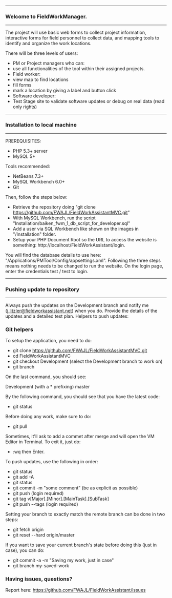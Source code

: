 --------------------------------
### Welcome to FieldWorkManager.
--------------------------------
The project will use basic web forms to collect project information, interactive forms for field personnel to collect data, and mapping tools to identify and organize the work locations.

There will be three levels of users:
- PM or Project managers who can:
 - use all functionalities of the tool within their assigned projects.
- Field worker:
 - view map to find locations
 - fill forms
 - mark a location by giving a label and button click
- Software developer:
 - Test Stage site to validate software updates or debug on real data (read only rights)

---------------------------------
### Installation to local machine
---------------------------------
PREREQUISITES:
- PHP 5.3+ server
- MySQL 5+

Tools recommended:
- NetBeans 7.3+
- MySQL Workbench 6.0+
- Git

Then, follow the steps below:
- Retrieve the repository doing "git clone https://github.com/FWAJL/FieldWorkAssistantMVC.git"
- With MySQL Workbench, run the script "Installation/baiken_fwm_1_db_script_for_developer.sql"
- Add a user via SQL Workbench like shown on the images in "/Installation" folder. 
- Setup your PHP Document Root so the URL to access the website is something: http://localhost/FieldWorkAssistant/login. 

You will find the database details to use here: "/Applications/PMTool/Config/appsettings.xml". Following the three steps means nothing needs to be changed to run the website.
On the login page, enter the credentials test / test to login.

--------------------------------
### Pushing update to repository
--------------------------------
Always push the updates on the Development branch and notify me (j.litzler@fieldworkassistant.net) when you do.
Provide the details of the updates and a detailed test plan.
Helpers to push updates:

### Git helpers
To setup the application, you need to do:
- git clone https://github.com/FWAJL/FieldWorkAssistantMVC.git
- cd FieldWorkAssistantMVC
- git checkout Development (select the Development branch to work on)
- git branch

On the last command, you should see:

Development (with a * prefixing)
master

By the following command, you should see that you have the latest code:
- git status

Before doing any work, make sure to do:
- git pull

Sometimes, it'll ask to add a commet after merge and will open the VM Editor in Terminal. To exit it, just do:
- :wq then Enter.

To push updates, use the following in order:

- git status
- git add -A 
- git status 
- git commit -m "some comment" (be as explicit as possible)
- git push (login required) 
- git tag v[Major].[Minor].[MainTask].[SubTask] 
- git push --tags (login required)

Setting your branch to exactly match the remote branch can be done in two steps:

- git fetch origin
- git reset --hard origin/master

If you want to save your current branch's state before doing this (just in case), you can do:

- git commit -a -m "Saving my work, just in case"
- git branch my-saved-work

### Having issues, questions?
Report here: https://github.com/FWAJL/FieldWorkAssistant/issues
